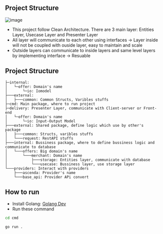 ## Project Structure
![image](https://user-images.githubusercontent.com/73453940/213455823-82ee07b9-516f-49bd-ae66-92ee65bd3e1a.png)
- This project follow Clean Architecture. There are 3 main layer: Entities Layer, Usecase Layer and Presenter Layer
- All layer will communicate to each other using interfaces -> Layer inside will not be coupled with ouside layer, easy to maintain and scale
- Outside layers can communicate to inside layers and same level layers by implementing interface -> Resuable
## Project Structure
```
├─internal:
│   └─offer: Domain's name
│       └─io: Iomodel
├───external:
│   ├───common: Common Structs, Varibles stuffs
├─cmd: Main package, where to run project
├─delivery: Presenter Layer, communicate with Client-server or Front-end
│   └─offer: Domain's name
│       └─io: Input-Output Model
├───external: Shared package, define logic which use by other's package
│   ├───common: Structs, varibles stuffs
│   └───request: RestAPI stuffs
├───internal: Bussiness package, where to define bussiness logic and communicate to database
│   └───offers: Big domain's name
│       └───merchant: Domain's name
│           ├───storage: Entities layer, communicate with database
│           └───usecase: Bussiness layer, use storage layer
└───providers: Interact with providers
    ├───ascenda: Provider's name
    └───base_api: Provider APi convert
 ```
## How to run
- Install Golang: [Golang Dev](https://go.dev/doc/install)
- Run these command
```bash
cd cmd
```
```bash
go run .
```


  
